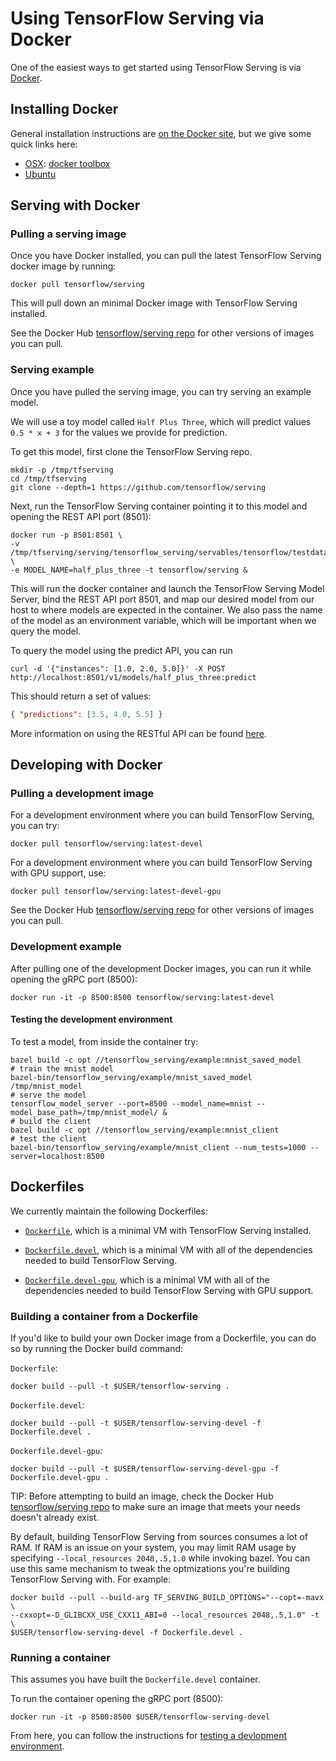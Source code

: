 # Using TensorFlow Serving via Docker

One of the easiest ways to get started using TensorFlow Serving is via
[Docker](http://www.docker.com/).

## Installing Docker

General installation instructions are
[on the Docker site](https://docs.docker.com/installation/), but we give some
quick links here:

*   [OSX](https://docs.docker.com/installation/mac/): [docker
    toolbox](https://www.docker.com/toolbox)
*   [Ubuntu](https://docs.docker.com/installation/ubuntulinux/)

## Serving with Docker

### Pulling a serving image

Once you have Docker installed, you can pull the latest TensorFlow Serving
docker image by running:

```shell
docker pull tensorflow/serving
```

This will pull down an minimal Docker image with TensorFlow Serving installed.

See the Docker Hub [tensorflow/serving
repo](http://hub.docker.com/r/tensorflow/serving/tags/) for other versions of
images you can pull.

### Serving example

Once you have pulled the serving image, you can try serving an example model.

We will use a toy model called `Half Plus Three`, which will predict values `0.5 * x + 3`
for the values we provide for prediction.

To get this model, first clone the TensorFlow Serving repo.

```shell
mkdir -p /tmp/tfserving
cd /tmp/tfserving
git clone --depth=1 https://github.com/tensorflow/serving
```

Next, run the TensorFlow Serving container pointing it to this model and opening
the REST API port (8501):

```shell
docker run -p 8501:8501 \
-v /tmp/tfserving/serving/tensorflow_serving/servables/tensorflow/testdata/saved_model_half_plus_three:/models/half_plus_three \
-e MODEL_NAME=half_plus_three -t tensorflow/serving &
```

This will run the docker container and launch the TensorFlow Serving Model
Server, bind the REST API port 8501, and map our desired model from our host to
where models are expected in the container. We also pass the name of the model
as an environment variable, which will be important when we query the model.

To query the model using the predict API, you can run

```shell
curl -d '{"instances": [1.0, 2.0, 5.0]}' -X POST http://localhost:8501/v1/models/half_plus_three:predict
```

This should return a set of values:

```json
{ "predictions": [3.5, 4.0, 5.5] }
```

More information on using the RESTful API can be found [here](api_rest.md).

## Developing with Docker

### Pulling a development image

For a development environment where you can build TensorFlow Serving, you can
try:

```shell
docker pull tensorflow/serving:latest-devel
```

For a development environment where you can build TensorFlow Serving with GPU
support, use:

```shell
docker pull tensorflow/serving:latest-devel-gpu
```

See the Docker Hub [tensorflow/serving
repo](http://hub.docker.com/r/tensorflow/serving/tags/) for other versions of
images you can pull.

### Development example

After pulling one of the development Docker images, you can run it while opening
the gRPC port (8500):

```shell
docker run -it -p 8500:8500 tensorflow/serving:latest-devel
```

#### Testing the development environment

To test a model, from inside the container try:

```shell
bazel build -c opt //tensorflow_serving/example:mnist_saved_model
# train the mnist model
bazel-bin/tensorflow_serving/example/mnist_saved_model /tmp/mnist_model
# serve the model
tensorflow_model_server --port=8500 --model_name=mnist --model_base_path=/tmp/mnist_model/ &
# build the client
bazel build -c opt //tensorflow_serving/example:mnist_client
# test the client
bazel-bin/tensorflow_serving/example/mnist_client --num_tests=1000 --server=localhost:8500
```

## Dockerfiles

We currently maintain the following Dockerfiles:

*   [`Dockerfile`](https://github.com/tensorflow/serving/blob/master/tensorflow_serving/tools/docker/Dockerfile),
    which is a minimal VM with TensorFlow Serving installed.

*   [`Dockerfile.devel`](https://github.com/tensorflow/serving/blob/master/tensorflow_serving/tools/docker/Dockerfile.devel),
    which is a minimal VM with all of the dependencies needed to build
    TensorFlow Serving.

*   [`Dockerfile.devel-gpu`](https://github.com/tensorflow/serving/blob/master/tensorflow_serving/tools/docker/Dockerfile.devel),
    which is a minimal VM with all of the dependencies needed to build
    TensorFlow Serving with GPU support.

### Building a container from a Dockerfile

If you'd like to build your own Docker image from a Dockerfile, you can do so by
running the Docker build command:

`Dockerfile`:

```shell
docker build --pull -t $USER/tensorflow-serving .
```

`Dockerfile.devel`:

```shell
docker build --pull -t $USER/tensorflow-serving-devel -f Dockerfile.devel .
```

`Dockerfile.devel-gpu`:

```shell
docker build --pull -t $USER/tensorflow-serving-devel-gpu -f Dockerfile.devel-gpu .
```

TIP: Before attempting to build an image, check the Docker Hub
[tensorflow/serving repo](http://hub.docker.com/r/tensorflow/serving/tags/) to
make sure an image that meets your needs doesn't already exist.

By default, building TensorFlow Serving from sources consumes a lot of RAM. If
RAM is an issue on your system, you may limit RAM usage by specifying
`--local_resources 2048,.5,1.0` while invoking bazel. You can use this same
mechanism to tweak the optmizations you're building TensorFlow Serving with. For
example:

```shell
docker build --pull --build-arg TF_SERVING_BUILD_OPTIONS="--copt=-mavx \
--cxxopt=-D_GLIBCXX_USE_CXX11_ABI=0 --local_resources 2048,.5,1.0" -t \
$USER/tensorflow-serving-devel -f Dockerfile.devel .
```

### Running a container

This assumes you have built the `Dockerfile.devel` container.

To run the container opening the gRPC port (8500):

```shell
docker run -it -p 8500:8500 $USER/tensorflow-serving-devel
```

From here, you can follow the instructions for [testing a devlopment
environment](#testing-the-development-environment).
